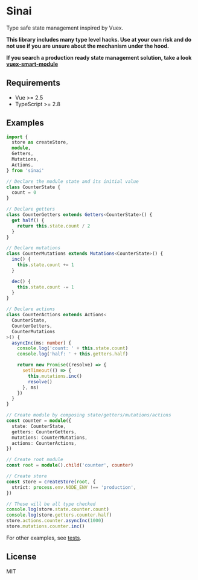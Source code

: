# Sinai

Type safe state management inspired by Vuex.

**This library includes many type level hacks. Use at your own risk and do not use if you are unsure about the mechanism under the hood.**

**If you search a production ready state management solution, take a look [vuex-smart-module](https://github.com/ktsn/vuex-smart-module)**

## Requirements

- Vue >= 2.5
- TypeScript >= 2.8

## Examples

```ts
import {
  store as createStore,
  module,
  Getters,
  Mutations,
  Actions,
} from 'sinai'

// Declare the module state and its initial value
class CounterState {
  count = 0
}

// Declare getters
class CounterGetters extends Getters<CounterState>() {
  get half() {
    return this.state.count / 2
  }
}

// Declare mutations
class CounterMutations extends Mutations<CounterState>() {
  inc() {
    this.state.count += 1
  }

  dec() {
    this.state.count -= 1
  }
}

// Declare actions
class CounterActions extends Actions<
  CounterState,
  CounterGetters,
  CounterMutations
>() {
  asyncInc(ms: number) {
    console.log('count: ' + this.state.count)
    console.log('half: ' + this.getters.half)

    return new Promise((resolve) => {
      setTimeout(() => {
        this.mutations.inc()
        resolve()
      }, ms)
    })
  }
}

// Create module by composing state/getters/mutations/actions
const counter = module({
  state: CounterState,
  getters: CounterGetters,
  mutations: CounterMutations,
  actions: CounterActions,
})

// Create root module
const root = module().child('counter', counter)

// Create store
const store = createStore(root, {
  strict: process.env.NODE_ENV !== 'production',
})

// These will be all type checked
console.log(store.state.counter.count)
console.log(store.getters.counter.half)
store.actions.counter.asyncInc(1000)
store.mutations.counter.inc()
```

For other examples, see [tests](test/specs/).

## License

MIT
